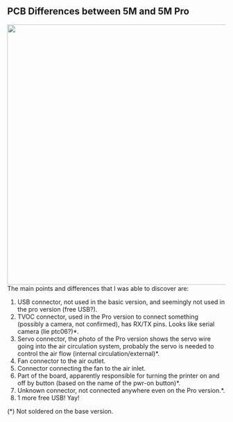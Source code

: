 
## PCB Differences between 5M and 5M Pro
<img src="./photo/_5m_full_view_marked.png" width="600" />
The main points and differences that I was able to discover are:

1. USB connector, not used in the basic version, and seemingly not used in the pro version (free USB?).
2. TVOC connector, used in the Pro version to connect something (possibly a camera, not confirmed), has RX/TX pins. Looks like serial camera (lie ptc06?)*.
3. Servo connector, the photo of the Pro version shows the servo wire going into the air circulation system, probably the servo is needed to control the air flow (internal circulation/external)*.
4. Fan connector to the air outlet.
5. Connector connecting the fan to the air inlet.
6. Part of the board, apparently responsible for turning the printer on and off by button (based on the name of the pwr-on button)*.
7. Unknown connector, not connected anywhere even on the Pro version.*.
8. 1 more free USB! Yay!

(*) Not soldered on the base version.

